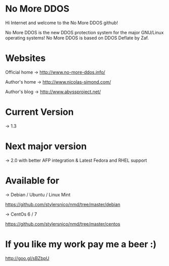 No More DDOS
============

Hi Internet and welcome to the No More DDOS github!


No More DDOS is the new DDOS protection system for the major GNU/Linux operating systems!
No More DDOS is based on DDOS Deflate by Zaf.


Websites
===============

Official home -> http://www.no-more-ddos.info/

Author's home -> http://www.nicolas-simond.com/

Author's blog -> http://www.abyssproject.net/


Current Version
===============

-> 1.3



Next major version
==================

-> 2.0 with better AFP integration & Latest Fedora and RHEL support



Available for
=============

-> Debian / Ubuntu / Linux Mint

https://github.com/stylersnico/nmd/tree/master/debian

-> CentOs 6 / 7

https://github.com/stylersnico/nmd/tree/master/centos


If you like my work pay me a beer :)
====================================

http://goo.gl/sBZbpU
